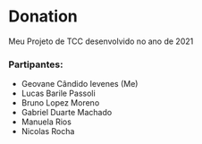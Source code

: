 # Donation
Meu Projeto de TCC desenvolvido no ano de 2021

### Partipantes: 

* Geovane Cândido Ievenes (Me)
* Lucas Barile Passoli
* Bruno Lopez Moreno
* Gabriel Duarte Machado
* Manuela Rios 
* Nicolas Rocha 
